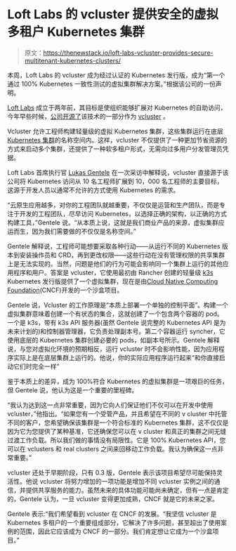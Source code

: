 # Loft Labs 的 vcluster 提供安全的虚拟多租户 Kubernetes 集群

> 原文：<https://thenewstack.io/loft-labs-vcluster-provides-secure-multitenant-kubernetes-clusters/>

本周，Loft Labs 的 vcluster 成为经过认证的 Kubernetes 发行版，成为“第一个通过 100% Kubernetes 一致性测试的虚拟集群解决方案。”根据该公司的一份声明。

[Loft Labs](https://loft.sh/) 成立于两年前，其目标是使组织能够扩展对 Kubernetes 的自助访问，今年早些时候，[公司开源了](https://www.businesswire.com/news/home/20210419005152/en/Loft-Labs-Open-Sources-Virtual-Cluster-Technology-for-Kubernetes)该技术的一部分作为 [vcluster](https://github.com/loft-sh/vcluster) 。

Vcluster 允许工程师构建轻量级的虚拟 Kubernetes 集群，这些集群运行在底层 [Kubernetes 集群](https://thenewstack.io/what-does-it-take-to-manage-hundreds-of-kubernetes-clusters/)的名称空间内。这样，vcluster 不仅提供了一种更加节省资源的方式来启动多个集群，还提供了一种软多租户形式，无需向过多用户分发管理员凭据。

Loft Labs 首席执行官 [Lukas Gentele](https://www.linkedin.com/in/gentele/) 在一次采访中解释说，vcluster 直接源于该公司将 Kubernetes 访问从 10 名工程师扩展到 10，000 名工程师的主要目标，这源于开发人员以通常不允许的方式使用 Kubernetes 的需求。

“云原生应用越多，对你的工程团队就越重要，不仅仅是运营和生产团队，而是专注于开发的工程团队，尽早访问 Kubernetes，以选择正确的架构，以正确的方式构建工具，”Gentele 说。“从本质上说，这就是我们商业产品的来源，虚拟集群应运而生，因为我们需要做的不仅仅是名称空间。”

Gentele 解释说，工程师可能想要采取各种行动——从运行不同的 Kubernetes 版本到安装操作员和 CRD，再到更改权限——这些行动在没有管理权限的共享集群上是无法实现的。当然，问题是他们的行为可能会影响同一个集群上运行的其他应用程序和用户。答案是 vcluster，它使用最初由 Rancher 创建的轻量级 [k3s](https://k3s.io/) Kubernetes 发行版提供了一个虚拟集群，现在是由[Cloud Native Computing Foundation](https://cncf.io/?utm_content=inline-mention)(CNCF)开发的一个沙盒项目。

Gentele 说，Vcluster 的工作原理是“本质上部署一个单独的控制平面”。构建一个虚拟集群意味着创建一个有状态的集合，这就创建了一个包含两个容器的 pod。一个是 k3s，带有 k3s API 服务器(虽然 Gentele 说完整的 Kubernetes API 是为未来计划的)和控制器管理器，它负责处理副本号。第二个容器运行 syncher，它使用底层的 Kubernetes 集群创建必要的 pods，如副本号所示。Gentele 解释说，与您对虚拟化环境的预期相反，运行 vcluster 时不会影响性能，因为应用程序实际上是在底层集群上运行的。他说，你的实际应用程序运行起来“和你直接启动它们时完全一样”

鉴于本质上的差异，成为 100%符合 Kubernetes 的虚拟集群是一项艰巨的任务，但 Gentele 说，他认为这是一个重要的里程碑。

“我认为达到这一点非常重要，因为它向人们保证他们不仅可以在开发中使用 vcluster，”他指出。“如果您有一个受管产品，并且希望在不同的 v cluster 中托管不同的客户，您希望确保该集群是一个符合标准的 Kubernetes 集群，这不仅仅是因为它为您提供了某种基准，它还确保您可以在 v cluster 和真正的集群之间无缝过渡工作负载。所以我们做的事情没有局限性。它是 100% Kubernetes API，您可以在 vclusters 和 real clusters 之间来回移动工作负载。我认为确保这一点非常重要。”

vcluster 还处于早期阶段，只有 0.3 版，Gentele 表示该项目希望尽可能保持灵活性。他说 vcluster 将努力增加的一项功能是增加不同 vcluster 实例之间的通信，并提供共享服务的能力。虽然未来的具体功能可能尚未确定，但有一点是肯定的，Gentele 认为，一旦 vcluster 变得更加成熟，CNCF 就是它的未来之家。

Gentele 表示:“我们希望看到 vcluster 在 CNCF 的发展。“我坚信 vcluster 是 Kubernetes 多租户的一个重要组成部分，它解决了许多问题，甚至超出了使用案例的范围，因此它应该成为 CNCF 的一部分。我们肯定想让它成为一个沙盒项目。”

<svg xmlns:xlink="http://www.w3.org/1999/xlink" viewBox="0 0 68 31" version="1.1"><title>Group</title> <desc>Created with Sketch.</desc></svg>